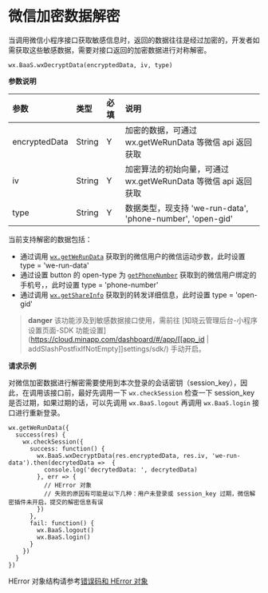 <!-- ex_nonav -->

# 微信加密数据解密

当调用微信小程序接口获取敏感信息时，返回的数据往往是经过加密的，开发者如需获取这些敏感数据，需要对接口返回的加密数据进行对称解密。

`wx.BaaS.wxDecryptData(encryptedData, iv, type)`

**参数说明**

| 参数           | 类型    | 必填 | 说明 |
| :------------ | :------ | :-- | :-- |
| encryptedData | String  | Y   | 加密的数据，可通过 wx.getWeRunData 等微信 api 返回获取 |
| iv            | String  | Y   | 加密算法的初始向量，可通过 wx.getWeRunData 等微信 api 返回获取 |
| type          | String  | Y   | 数据类型，现支持 'we-run-data', 'phone-number', 'open-gid' |

当前支持解密的数据包括：
- 通过调用 [`wx.getWeRunData`](https://developers.weixin.qq.com/miniprogram/dev/api/open-api/werun/wx.getWeRunData.html) 获取到的微信用户的微信运动步数，此时设置 type = 'we-run-data'
- 通过设置 button 的 open-type 为 [`getPhoneNumber`](https://developers.weixin.qq.com/miniprogram/dev/framework/open-ability/getPhoneNumber.html) 获取到的微信用户绑定的手机号，，此时设置 type = 'phone-number'
- 通过调用 [`wx.getShareInfo`](https://developers.weixin.qq.com/miniprogram/dev/api/share/wx.getShareInfo.html) 获取到的转发详细信息，此时设置 type = 'open-gid'

> **danger**
> 该功能涉及到敏感数据接口使用，需前往 [知晓云管理后台-小程序设置页面-SDK 功能设置](https://cloud.minapp.com/dashboard/#/app/[[app_id | addSlashPostfixIfNotEmpty]]settings/sdk/) 手动开启。

**请求示例**

对微信加密数据进行解密需要使用到本次登录的会话密钥（session_key），因此，在调用该接口前，最好先调用一下 `wx.checkSession` 检查一下 session_key 是否过期，如果过期的话，可以先调用 `wx.BaaS.logout` 再调用 `wx.BaaS.login` 接口进行重新登录。

```
wx.getWeRunData({
  success(res) {
    wx.checkSession({
      success: function() {
        wx.BaaS.wxDecryptData(res.encryptedData, res.iv, 'we-run-data').then(decrytedData =>  {
          console.log('decrytedData: ', decrytedData)
        }, err => {
          // HError 对象
          // 失败的原因有可能是以下几种：用户未登录或 session_key 过期，微信解密插件未开启，提交的解密信息有误
        })
      },
      fail: function() {
        wx.BaaS.logout()
        wx.BaaS.login()
      }
    })
  }
})
```

HError 对象结构请参考[错误码和 HError 对象](./error-code.md)
